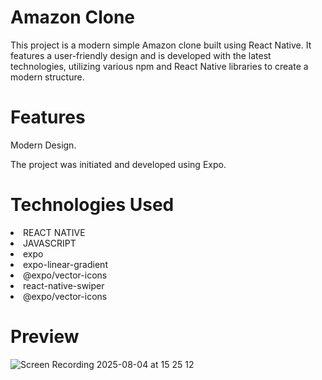 <h1>Amazon Clone</h1>
  
<p>This project is a modern simple Amazon clone built using React Native. It features a user-friendly design and is developed with the latest technologies, utilizing various npm and React Native libraries to create a modern structure.</p>

<h1>Features</h1>

<p>Modern Design.</p>
<p>The project was initiated and developed using Expo.</p>

<h1>Technologies Used</h1>

<li>REACT NATIVE</li>
<li>JAVASCRIPT</li>
<li>expo</li>
<li>expo-linear-gradient</li>
<li>@expo/vector-icons</li>
<li>react-native-swiper</li>
<li>@expo/vector-icons</li>

<h1>Preview</h1>

![Screen Recording 2025-08-04 at 15 25 12](https://github.com/user-attachments/assets/23a87a61-95c9-4f44-905c-c9ab86eae6d9)
